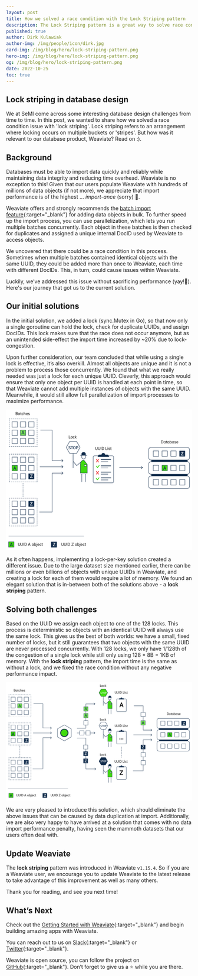 ```yaml
---
layout: post
title: How we solved a race condition with the Lock Striping pattern
description: The Lock Striping pattern is a great way to solve race conditions - for example, when dealing with concurrent batch imports containing objects with the same UUID - without sacrificing performance.
published: true
author: Dirk Kulawiak
author-img: /img/people/icon/dirk.jpg
card-img: /img/blog/hero/lock-striping-pattern.png
hero-img: /img/blog/hero/lock-striping-pattern.png
og: /img/blog/hero/lock-striping-pattern.png
date: 2022-10-25
toc: true
---
```

## Lock striping in database design
We at SeMI come across some interesting database design challenges from time to time. In this post, we wanted to share how we solved a race condition issue with 'lock striping'. Lock striping refers to an arrangement where locking occurs on multiple buckets or 'stripes'. But how was it relevant to our database product, Weaviate? Read on :).

## Background
Databases must be able to import data quickly and reliably while maintaining data integrity and reducing time overhead. Weaviate is no exception to this! Given that our users populate Weaviate with hundreds of millions of data objects (if not more), we appreciate that import performance is of the highest ... *import-ance* (sorry) 🥁.

Weaviate offers and strongly recommends the [batch import feature](/developers/weaviate/current/getting-started/import.html#importing){:target="_blank"} for adding data objects in bulk. To further speed up the import process, you can use parallelization, which lets you run multiple batches concurrently. Each object in these batches is then checked for duplicates and assigned a unique internal DocID used by Weaviate to access objects.

We uncovered that there could be a race condition in this process. Sometimes when multiple batches contained identical objects with the same UUID, they could be added more than once to Weaviate, each time with different DocIDs. This, in turn, could cause issues within Weaviate.

Luckily, we’ve addressed this issue without sacrificing performance (yay!🥳). Here's our journey that got us to the current solution.

## Our initial solutions
In the initial solution, we added a lock (sync.Mutex in Go), so that now only a single goroutine can hold the lock, check for duplicate UUIDs, and assign DocIDs. This lock makes sure that the race does not occur anymore, but as an unintended side-effect the import time increased by ~20% due to lock-congestion.

Upon further consideration, our team concluded that while using a single lock is effective, it’s also overkill. Almost all objects are unique and it is not a problem to process those concurrently. We found that what we really needed was just a lock for each unique UUID. Cleverly, this approach would ensure that only one object per UUID is handled at each point in time, so that Weaviate cannot add multiple instances of objects with the same UUID. Meanwhile, it would still allow full parallelization of import processes to maximize performance.

![Single-lock solution](/img/blog/lock-striping-pattern/single-lock-solution.png)

As it often happens, implementing a lock-per-key solution created a different issue. Due to the large dataset size mentioned earlier, there can be millions or even billions of objects with unique UUIDs in Weaviate, and creating a lock for each of them would require a lot of memory. We found an elegant solution that is in-between both of the solutions above - a **lock striping** pattern.

## Solving both challenges
Based on the UUID we assign each object to one of the 128 locks. This process is deterministic so objects with an identical UUID will always use the same lock. This gives us the best of both worlds: we have a small, fixed number of locks, but it still guarantees that two objects with the same UUID are never processed concurrently. With 128 locks, we only have 1/128th of the congestion of a single lock while still only using 128 * 8B = 1KB of memory. With the **lock striping** pattern, the import time is the same as without a lock, and we fixed the race condition without any negative performance impact.

![lock striping solution](/img/blog/lock-striping-pattern/lock-striping-solution.png)

We are very pleased to introduce this solution, which should eliminate the above issues that can be caused by data duplication at import. Additionally, we are also very happy to have arrived at a solution that comes with no data import performance penalty, having seen the mammoth datasets that our users often deal with.

## Update Weaviate
The **lock striping** pattern was introduced in Weaviate `v1.15.4`. So if you are a Weaviate user, we encourage you to update Weaviate to the latest release to take advantage of this improvement as well as many others.

Thank you for reading, and see you next time!

## What’s Next
Check out the [Getting Started with Weaviate](https://weaviate.io/developers/weaviate/current/getting-started/index.html){:target="_blank"} and begin building amazing apps with Weaviate.

You can reach out to us on [Slack](https://join.slack.com/t/weaviate/shared_invite/zt-goaoifjr-o8FuVz9b1HLzhlUfyfddhw){:target="_blank"} or [Twitter](https://twitter.com/weaviate_io){:target="_blank"}.

Weaviate is open source, you can follow the project on [GitHub](https://github.com/semi-technologies/weaviate){:target="_blank"}. Don’t forget to give us a ⭐️ while you are there.